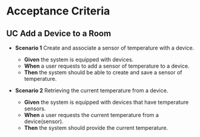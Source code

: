 # Acceptance Criteria

## UC Add a Device to a Room

- **Scenario 1** Create and associate a sensor of temperature with a device.
    - **Given** the system is equipped with devices.
    - **When** a user requests to add a sensor of temperature to a device.
    - **Then** the system should be able to create and save a sensor of temperature.


- **Scenario 2** Retrieving the current temperature from a device.
    - **Given** the system is equipped with devices that have temperature sensors.
    - **When** a user requests the current temperature from a device(sensor).
    - **Then** the system should provide the current temperature.